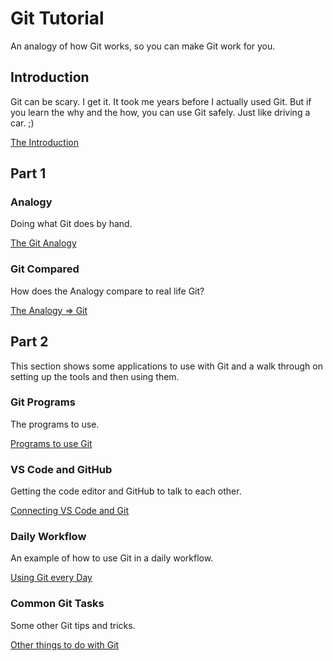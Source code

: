 # Git Tutorial

An analogy of how Git works, so you can make Git work for you.

## Introduction

Git can be scary. I get it. It took me years before I actually used Git. But if
you learn the why and the how, you can use Git safely. Just like driving a car.
;)

[The Introduction](introduction.html)

## Part 1
### Analogy

Doing what Git does by hand.

[The Git Analogy](analogy.html)

### Git Compared

How does the Analogy compare to real life Git?

[The Analogy => Git](git-compared.html)

## Part 2

This section shows some applications to use with Git and a walk through on
setting up the tools and then using them.

### Git Programs

The programs to use.

[Programs to use Git](git-programs.html)

### VS Code and GitHub

Getting the code editor and GitHub to talk to each other.

[Connecting VS Code and Git](vscode-github.html)

### Daily Workflow

An example of how to use Git in a daily workflow.

[Using Git every Day](daily-workflow.html)

### Common Git Tasks

Some other Git tips and tricks.

[Other things to do with Git](common-git-tasks.html)